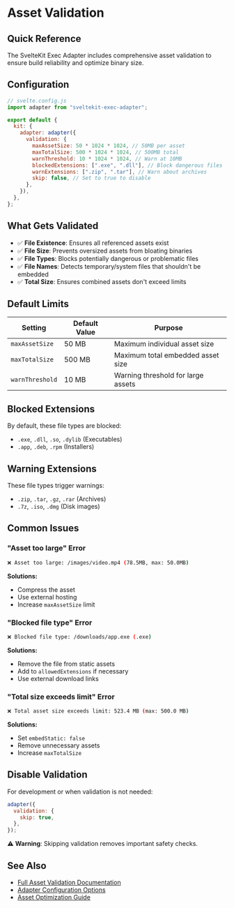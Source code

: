 # Asset Validation

## Quick Reference

The SvelteKit Exec Adapter includes comprehensive asset validation to ensure build reliability and optimize binary size.

## Configuration

```javascript
// svelte.config.js
import adapter from "sveltekit-exec-adapter";

export default {
  kit: {
    adapter: adapter({
      validation: {
        maxAssetSize: 50 * 1024 * 1024, // 50MB per asset
        maxTotalSize: 500 * 1024 * 1024, // 500MB total
        warnThreshold: 10 * 1024 * 1024, // Warn at 10MB
        blockedExtensions: [".exe", ".dll"], // Block dangerous files
        warnExtensions: [".zip", ".tar"], // Warn about archives
        skip: false, // Set to true to disable
      },
    }),
  },
};
```

## What Gets Validated

- ✅ **File Existence**: Ensures all referenced assets exist
- ✅ **File Size**: Prevents oversized assets from bloating binaries
- ✅ **File Types**: Blocks potentially dangerous or problematic files
- ✅ **File Names**: Detects temporary/system files that shouldn't be embedded
- ✅ **Total Size**: Ensures combined assets don't exceed limits

## Default Limits

| Setting         | Default Value | Purpose                            |
| --------------- | ------------- | ---------------------------------- |
| `maxAssetSize`  | 50 MB         | Maximum individual asset size      |
| `maxTotalSize`  | 500 MB        | Maximum total embedded asset size  |
| `warnThreshold` | 10 MB         | Warning threshold for large assets |

## Blocked Extensions

By default, these file types are blocked:

- `.exe`, `.dll`, `.so`, `.dylib` (Executables)
- `.app`, `.deb`, `.rpm` (Installers)

## Warning Extensions

These file types trigger warnings:

- `.zip`, `.tar`, `.gz`, `.rar` (Archives)
- `.7z`, `.iso`, `.dmg` (Disk images)

## Common Issues

### "Asset too large" Error

```bash
❌ Asset too large: /images/video.mp4 (78.5MB, max: 50.0MB)
```

**Solutions:**

- Compress the asset
- Use external hosting
- Increase `maxAssetSize` limit

### "Blocked file type" Error

```bash
❌ Blocked file type: /downloads/app.exe (.exe)
```

**Solutions:**

- Remove the file from static assets
- Add to `allowedExtensions` if necessary
- Use external download links

### "Total size exceeds limit" Error

```bash
❌ Total asset size exceeds limit: 523.4 MB (max: 500.0 MB)
```

**Solutions:**

- Set `embedStatic: false`
- Remove unnecessary assets
- Increase `maxTotalSize`

## Disable Validation

For development or when validation is not needed:

```javascript
adapter({
  validation: {
    skip: true,
  },
});
```

⚠️ **Warning**: Skipping validation removes important safety checks.

## See Also

- [Full Asset Validation Documentation](../../ASSET_VALIDATION.md)
- [Adapter Configuration Options](./README.md#configuration)
- [Asset Optimization Guide](./docs/optimization.md)
